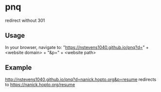 # pnq
redirect without 301

## Usage  
In your browser, navigate to: "https://nstevens1040.github.io/pnq?d=" + &lt;website domain&gt; + "&p=" + &lt;website path&gt;
## Example  
http://nstevens1040.github.io/pnq?d=nanick.hopto.org&p=resume redirects to https://nanick.hopto.org/resume  
